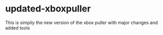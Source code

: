 # updated-xboxpuller
 This is simpily the new version of the xbox puller with major changes and added tools
